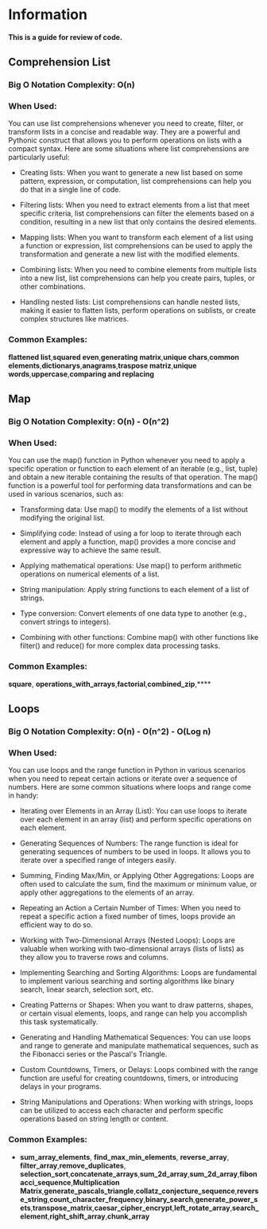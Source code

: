# Information 
#### This is a guide for review of code.


##  Comprehension List
### Big O Notation Complexity: O(n)
### When Used: 
You can use list comprehensions whenever you need to create, filter, or transform lists in a concise and readable way. They are a powerful and Pythonic construct that allows you to perform operations on lists with a compact syntax. Here are some situations where list comprehensions are particularly useful:

- Creating lists: When you want to generate a new list based on some pattern, expression, or computation, list comprehensions can help you do that in a single line of code.

- Filtering lists: When you need to extract elements from a list that meet specific criteria, list comprehensions can filter the elements based on a condition, resulting in a new list that only contains the desired elements.

- Mapping lists: When you want to transform each element of a list using a function or expression, list comprehensions can be used to apply the transformation and generate a new list with the modified elements.

- Combining lists: When you need to combine elements from multiple lists into a new list, list comprehensions can help you create pairs, tuples, or other combinations.

- Handling nested lists: List comprehensions can handle nested lists, making it easier to flatten lists, perform operations on sublists, or create complex structures like matrices.
### Common Examples:
**flattened list**,**squared even**,**generating matrix**,**unique chars**,**common elements**,**dictionarys**,**anagrams**,**traspose matriz**,**unique words**,**uppercase**,**comparing and replacing**


##  Map 
### Big O Notation Complexity: O(n) - O(n^2) 

### When Used: 

You can use the map() function in Python whenever you need to apply a specific operation or function to each element of an iterable (e.g., list, tuple) and obtain a new iterable containing the results of that operation. The map() function is a powerful tool for performing data transformations and can be used in various scenarios, such as:

- Transforming data: Use map() to modify the elements of a list without modifying the original list.

- Simplifying code: Instead of using a for loop to iterate through each element and apply a function, map() provides a more concise and expressive way to achieve the same result.

- Applying mathematical operations: Use map() to perform arithmetic operations on numerical elements of a list.

- String manipulation: Apply string functions to each element of a list of strings.

- Type conversion: Convert elements of one data type to another (e.g., convert strings to integers).

- Combining with other functions: Combine map() with other functions like filter() and reduce() for more complex data processing tasks.


### Common Examples:
**square**, **operations_with_arrays**,**factorial**,**combined_zip**,****

##  Loops 
### Big O Notation Complexity: O(n) - O(n^2) - O(Log n)
### When Used: 
You can use loops and the range function in Python in various scenarios when you need to repeat certain actions or iterate over a sequence of numbers. Here are some common situations where loops and range come in handy:

- Iterating over Elements in an Array (List):
You can use loops to iterate over each element in an array (list) and perform specific operations on each element.

- Generating Sequences of Numbers:
The range function is ideal for generating sequences of numbers to be used in loops. It allows you to iterate over a specified range of integers easily.

- Summing, Finding Max/Min, or Applying Other Aggregations:
Loops are often used to calculate the sum, find the maximum or minimum value, or apply other aggregations to the elements of an array.

- Repeating an Action a Certain Number of Times:
When you need to repeat a specific action a fixed number of times, loops provide an efficient way to do so.

- Working with Two-Dimensional Arrays (Nested Loops):
Loops are valuable when working with two-dimensional arrays (lists of lists) as they allow you to traverse rows and columns.

- Implementing Searching and Sorting Algorithms:
Loops are fundamental to implement various searching and sorting algorithms like binary search, linear search, selection sort, etc.

- Creating Patterns or Shapes:
When you want to draw patterns, shapes, or certain visual elements, loops, and range can help you accomplish this task systematically.

- Generating and Handling Mathematical Sequences:
You can use loops and range to generate and manipulate mathematical sequences, such as the Fibonacci series or the Pascal's Triangle.

- Custom Countdowns, Timers, or Delays:
Loops combined with the range function are useful for creating countdowns, timers, or introducing delays in your programs.

- String Manipulations and Operations:
When working with strings, loops can be utilized to access each character and perform specific operations based on string length or content.

### Common Examples:
- **sum_array_elements**, **find_max_min_elements**, **reverse_array**, **filter_array**,**remove_duplicates**, **selection_sort**,**concatenate_arrays**,**sum_2d_array**,**sum_2d_array**,**fibonacci_sequence**,**Multiplication Matrix**,**generate_pascals_triangle**,**collatz_conjecture_sequence**,**reverse_string**,**count_character_frequency**,**binary_search**,**generate_power_sets**,**transpose_matrix**,**caesar_cipher_encrypt**,**left_rotate_array**,**search_element**,**right_shift_array**,**chunk_array**


